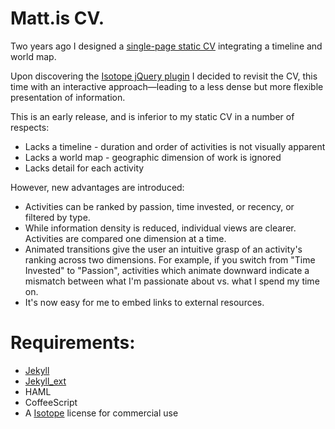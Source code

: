 # Matt.is CV.

Two years ago I designed a [single-page static CV](http://www.scribd.com/doc/9683205/Resume-with-horizontal-timeline-and-world-map) integrating a timeline and world map.

Upon discovering the [Isotope jQuery plugin](http://isotope.metafizzy.co/) I decided to revisit the CV, this time with an interactive approach—leading to a less dense but more flexible presentation of information.

This is an early release, and is inferior to my static CV in a number of respects:
* Lacks a timeline - duration and order of activities is not visually apparent
* Lacks a world map - geographic dimension of work is ignored
* Lacks detail for each activity

However, new advantages are introduced:
* Activities can be ranked by passion, time invested, or recency, or filtered by type.
* While information density is reduced, individual views are clearer. Activities are compared one dimension at a time. 
* Animated transitions give the user an intuitive grasp of an activity's ranking across two dimensions. For example, if you switch from "Time Invested" to "Passion", activities which animate downward indicate a mismatch between what I'm passionate about vs. what I spend my time on.
* It's now easy for me to embed links to external resources.

# Requirements:

* [Jekyll](https://github.com/mojombo/jekyll)
* [Jekyll_ext](https://github.com/rfelix/jekyll_ext)
* HAML
* CoffeeScript
* A [Isotope](http://isotope.metafizzy.co/) license for commercial use